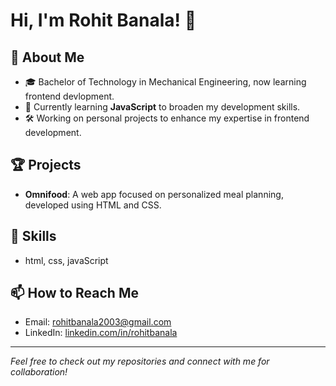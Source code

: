 # Hi, I'm Rohit Banala! 👋

## 🚀 About Me
- 🎓 Bachelor of Technology in Mechanical Engineering, now learning frontend devlopment.
- 🌱 Currently learning **JavaScript** to broaden my development skills.
- 🛠️ Working on personal projects to enhance my expertise in frontend development.

## 🏆 Projects
- **Omnifood**: A web app focused on personalized meal planning, developed using HTML and CSS.

## 🌟 Skills
- html, css, javaScript

## 📫 How to Reach Me
- Email: [rohitbanala2003@gmail.com](mailto:rohitbanala2003@gmail.com)
- LinkedIn: [linkedin.com/in/rohitbanala](https://linkedin.com/in/rohitbanala)


---

*Feel free to check out my repositories and connect with me for collaboration!*

<!---
Rohitbanala/Rohitbanala is a ✨ special ✨ repository because its `README.md` (this file) appears on your GitHub profile.
You can click the Preview link to take a look at your changes.
--->
